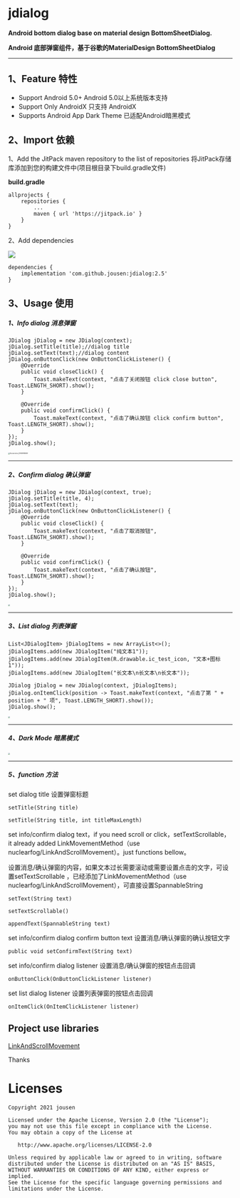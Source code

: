 # jdialog

**Android bottom dialog base on material design BottomSheetDialog.** 

**Android 底部弹窗组件，基于谷歌的MaterialDesign BottomSheetDialog**

------

## 1、Feature 特性

- Support Android 5.0+       Android 5.0以上系统版本支持
- Support Only AndroidX    只支持 AndroidX
- Supports Android App Dark Theme  已适配Android暗黑模式

## 2、Import 依赖

1、Add the JitPack maven repository to the list of repositories 将JitPack存储库添加到您的构建文件中(项目根目录下build.gradle文件)

**build.gradle**

```
allprojects {
    repositories {
        ...
        maven { url 'https://jitpack.io' }
    }
}
```

2、Add dependencies 

[![](https://jitpack.io/v/jousen/jprint.svg)](https://jitpack.io/#jousen/jprint)

```
dependencies {
    implementation 'com.github.jousen:jdialog:2.5'
}
```

## 3、Usage 使用

##### 1、Info dialog 消息弹窗

```
JDialog jDialog = new JDialog(context);
jDialog.setTitle(title);//dialog title
jDialog.setText(text);//dialog content
jDialog.onButtonClick(new OnButtonClickListener() {
    @Override
    public void closeClick() {
        Toast.makeText(context, "点击了关闭按钮 click close button", Toast.LENGTH_SHORT).show();
    }

    @Override
    public void confirmClick() {
        Toast.makeText(context, "点击了确认按钮 click confirm button", Toast.LENGTH_SHORT).show();
    }
});
jDialog.show();
```

<img src="https://github.com/jousen/jdialog/blob/main/img/Screenshot_1614988263.png" alt="Screenshot_1614988263" style="zoom: 25%;" />

------

##### 2、Confirm dialog 确认弹窗

```
JDialog jDialog = new JDialog(context, true);
jDialog.setTitle(title, 4);
jDialog.setText(text);
jDialog.onButtonClick(new OnButtonClickListener() {
    @Override
    public void closeClick() {
        Toast.makeText(context, "点击了取消按钮", Toast.LENGTH_SHORT).show();
    }

    @Override
    public void confirmClick() {
        Toast.makeText(context, "点击了确认按钮", Toast.LENGTH_SHORT).show();
    }
});
jDialog.show();
```



<img src="https://github.com/jousen/jdialog/blob/main/img/Screenshot_1614988267.png" style="zoom: 25%;" />

------

##### 3、List dialog 列表弹窗

```
List<JDialogItem> jDialogItems = new ArrayList<>();
jDialogItems.add(new JDialogItem("纯文本1"));
jDialogItems.add(new JDialogItem(R.drawable.ic_test_icon, "文本+图标1"));
jDialogItems.add(new JDialogItem("长文本\n长文本\n长文本"));

JDialog jDialog = new JDialog(context, jDialogItems);
jDialog.onItemClick(position -> Toast.makeText(context, "点击了第 " + position + " 项", Toast.LENGTH_SHORT).show());
jDialog.show();
```



<img src="https://github.com/jousen/jdialog/blob/main/img/Screenshot_1614988273.png" style="zoom:25%;" />



------

##### 4、Dark Mode 暗黑模式



<img src="https://github.com/jousen/jdialog/blob/main/img/Screenshot_1614988287.png" style="zoom:25%;" />

------

##### 5、function 方法

set dialog title 设置弹窗标题

```
setTitle(String title)
```

```
setTitle(String title, int titleMaxLength)
```

set info/confirm dialog text，if you need scroll or click，setTextScrollable，it already added LinkMovementMethod（use nuclearfog/LinkAndScrollMovement）。just functions bellow。

设置消息/确认弹窗的内容，如果文本过长需要滚动或需要设置点击的文字，可设置setTextScrollable ，已经添加了LinkMovementMethod（use nuclearfog/LinkAndScrollMovement），可直接设置SpannableString

```
setText(String text)
```

```
setTextScrollable()
```

```
appendText(SpannableString text)
```

set info/confirm dialog confirm button text 设置消息/确认弹窗的确认按钮文字

```
public void setConfirmText(String text)
```

set info/confirm dialog listener 设置消息/确认弹窗的按钮点击回调

```
onButtonClick(OnButtonClickListener listener)
```

set list dialog listener 设置列表弹窗的按钮点击回调

```
onItemClick(OnItemClickListener listener)
```



## Project use libraries

[LinkAndScrollMovement](https://github.com/nuclearfog/LinkAndScrollMovement)

Thanks



# Licenses

```
Copyright 2021 jousen

Licensed under the Apache License, Version 2.0 (the "License");
you may not use this file except in compliance with the License.
You may obtain a copy of the License at

   http://www.apache.org/licenses/LICENSE-2.0

Unless required by applicable law or agreed to in writing, software
distributed under the License is distributed on an "AS IS" BASIS,
WITHOUT WARRANTIES OR CONDITIONS OF ANY KIND, either express or implied.
See the License for the specific language governing permissions and
limitations under the License.
```